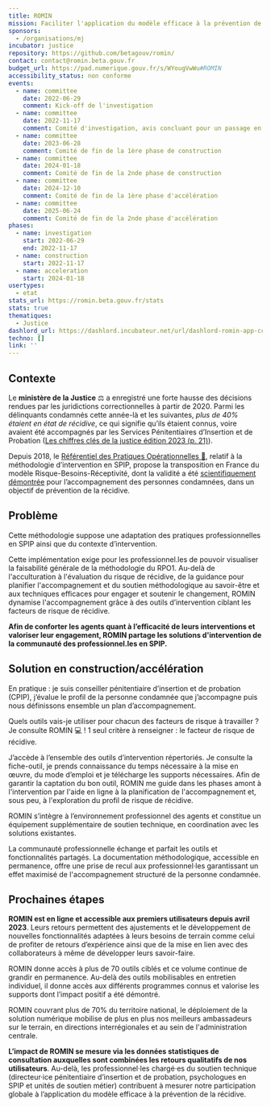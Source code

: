 ```yaml
---
title: ROMIN
mission: Faciliter l'application du modèle efficace à la prévention de la récidive
sponsors:
  - /organisations/mj
incubator: justice
repository: https://github.com/betagouv/romin/
contact: contact@romin.beta.gouv.fr
budget_url: https://pad.numerique.gouv.fr/s/WYougVwWu#ROMIN
accessibility_status: non conforme
events:
  - name: committee
    date: 2022-06-29
    comment: Kick-off de l'investigation
  - name: committee
    date: 2022-11-17
    comment: Comité d'investigation, avis concluant pour un passage en phase de construction
  - name: committee
    date: 2023-06-28
    comment: Comité de fin de la 1ère phase de construction
  - name: committee
    date: 2024-01-18
    comment: Comité de fin de la 2nde phase de construction
  - name: committee
    date: 2024-12-10
    comment: Comité de fin de la 1ère phase d'accélération
  - name: committee
    date: 2025-06-24
    comment: Comité de fin de la 2nde phase d'accélération
phases:
  - name: investigation
    start: 2022-06-29
    end: 2022-11-17
  - name: construction
    start: 2022-11-17
  - name: acceleration
    start: 2024-01-18
usertypes:
  - etat
stats_url: https://romin.beta.gouv.fr/stats
stats: true
thematiques:
  - Justice
dashlord_url: https://dashlord.incubateur.net/url/dashlord-romin-app-cc-anje-justice-fr/
techno: []
link: ''
---
```

## Contexte

Le **ministère de la Justice** ⚖ a enregistré une forte hausse des décisions rendues par les juridictions correctionnelles à partir de 2020. Parmi les délinquants condamnés cette année-là et les suivantes, *plus de 40% étaient en état de récidive*, ce qui signifie qu’ils étaient connus, voire avaient été accompagnés par les Services Pénitentiaires d’Insertion et de Probation ([Les chiffres clés de la justice édition 2023 (p. 21)](https://www.justice.gouv.fr/sites/default/files/2023-10/Chiffres_Cle%CC%81s_2023_En_ligne_0.pdf)).

Depuis 2018, le [Référentiel des Pratiques Opérationnelles 📖](https://journals.openedition.org/criminocorpus/10631), relatif à la méthodologie d’intervention en SPIP, propose la transposition en France du modèle Risque-Besoins-Réceptivité, dont la validité a été [scientifiquement démontrée](https://www.researchgate.net/publication/247523857_Validating_the_Principles_of_Effective_Intervention_A_Systematic_Review_of_the_Contributions_of_Meta-Analysis_in_the_Field_of_Corrections) pour l’accompagnement des personnes condamnées, dans un objectif de prévention de la récidive. 

## Problème

Cette méthodologie suppose une adaptation des pratiques professionnelles en SPIP ainsi que du contexte d’intervention.

Cette implémentation exige pour les professionnel.les de pouvoir visualiser la faisabilité générale de la méthodologie du RPO1. Au-delà de l'acculturation à l'évaluation du risque de récidive, de la guidance pour planifier l'accompagnement et du soutien méthodologique au savoir-être et aux techniques efficaces pour engager et soutenir le changement, ROMIN dynamise l'accompagnement grâce à des outils d’intervention ciblant les facteurs de risque de récidive.

**Afin de conforter les agents quant à l’efficacité de leurs interventions et valoriser leur engagement, ROMIN partage les solutions d'intervention de la communauté des professionnel.les en SPIP.**

## Solution en construction/accélération

En pratique : je suis conseiller pénitentiaire d’insertion et de probation (CPIP), j’évalue le profil de la personne condamnée que j’accompagne puis nous définissons ensemble un plan d’accompagnement. 

Quels outils vais-je utiliser pour chacun des facteurs de risque à travailler ? 
Je consulte ROMIN 💻 ! 1 seul critère à renseigner : le facteur de risque de récidive. 

J’accède à l’ensemble des outils d’intervention répertoriés. Je consulte la fiche-outil, je prends connaissance du temps nécessaire à la mise en œuvre, du mode d’emploi et je télécharge les supports nécessaires.
Afin de garantir la captation du bon outil, ROMIN me guide dans les phases amont à l'intervention par l'aide en ligne à la planification de l'accompagnement et, sous peu, à l'exploration du profil de risque de récidive.

ROMIN s’intègre à l’environnement professionnel des agents et constitue un équipement supplémentaire de soutien technique, en coordination avec les solutions existantes.

La communauté professionnelle échange et parfait les outils et fonctionnalités partagés.
La documentation méthodologique, accessible en permanence, offre une prise de recul aux professionnel·les garantissant un effet maximisé de l'accompagnement structuré de la personne condamnée.

## Prochaines étapes

**ROMIN est en ligne et accessible aux premiers utilisateurs depuis avril 2023**. Leurs retours permettent des ajustements et le développement de nouvelles fonctionnalités adaptées à leurs besoins de terrain comme celui de profiter de retours d’expérience ainsi que de la mise en lien avec des collaborateurs à même de développer leurs savoir-faire.

ROMIN donne accès à plus de 70 outils ciblés et ce volume continue de grandir en permanence. Au-delà des outils mobilisables en entretien individuel, il donne accès aux différents programmes connus et valorise les supports dont l’impact positif a été démontré. 

ROMIN couvrant plus de 70% du territoire national, le déploiement de la solution numérique mobilise de plus en plus nos meilleurs ambassadeurs sur le terrain, en directions interrégionales et au sein de l'administration centrale.

**L’impact de ROMIN se mesure via les données statistiques de consultation auxquelles sont combinées les retours qualitatifs de nos utilisateurs**. Au-delà, les professionnel·les chargé·es du soutien technique (directeur·ice pénitentiaire d’insertion et de probation, psychologues en SPIP et unités de soutien métier) contribuent à mesurer notre participation globale à l’application du modèle efficace à la prévention de la récidive.
